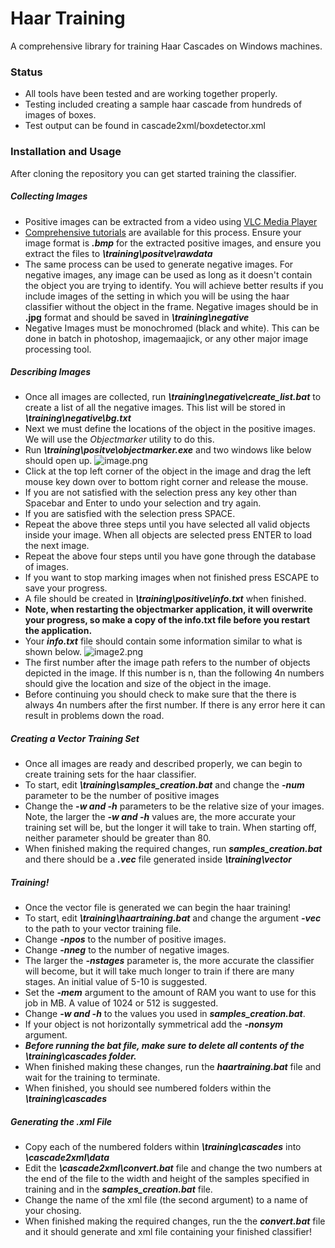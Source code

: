 # Haar Training
A comprehensive library for training Haar Cascades on Windows machines.
### Status
- All tools have been tested and are working together properly.
- Testing included creating a sample haar cascade from hundreds of images of boxes.
- Test output can be found in cascade2xml/boxdetector.xml
### Installation and Usage
After cloning the repository you can get started training the classifier.
##### Collecting Images
- Positive images can be extracted from a video using [VLC Media Player](https://www.videolan.org/vlc/)
- [Comprehensive tutorials](http://www.wikihow.com/Export-Image-Files-from-a-Video-File-using-VLC) are available for this process. Ensure your image format is ***.bmp*** for the extracted positive images, and ensure you extract the files to ***\training\positve\rawdata***
- The same process can be used to generate negative images. For negative images, any image can be used as long as it doesn't contain the object you are trying to identify. You will achieve better results if you include images of the setting in which you will be using the haar classifier without the object in the frame. Negative images should be in **.jpg** format and should be saved in ***\training\negative***
- Negative Images must be monochromed (black and white). This can be done in batch in photoshop, imagemaajick, or any other major image processing tool.
##### Describing Images
- Once all images are collected, run ***\training\negative\create_list.bat*** to create a list of all the negative images. This list will be stored in ***\training\negative\bg.txt***
- Next we must define the locations of the object in the positive images. We will use the *Objectmarker* utility to do this.
- Run  ***\training\positve\objectmarker.exe*** and two windows like below should open up.
![](https://lh3.googleusercontent.com/-5tutaTAXCXo/V-7HswudMUI/AAAAAAAAJfI/2r7B2J-PGJ8qP7YRokblxv5OjNj2VlwHgCLcB/s0/image.png "image.png")
- Click at the top left corner of the object in the image and drag the left mouse key down over to bottom right corner and release the mouse.
- If you are not satisfied with the selection press any key other than Spacebar and Enter to undo your selection and try again.
- If you are satisfied with the selection press SPACE.
- Repeat the above three steps until you have selected all valid objects inside your image. When all objects are selected press ENTER to load the next image.
- Repeat the above four steps until you have gone through the database of images.
- If you want to stop marking images when not finished press ESCAPE to save your progress.
- A file should be created in ***\training\positive\info.txt*** when finished.
- **Note, when restarting the objectmarker application, it will overwrite your progress, so make a copy of the info.txt file before you restart the application.**
- Your ***info.txt*** file should contain some information similar to what is shown below.
![](https://lh3.googleusercontent.com/sJLNMoIwkJBNLLDUXcjRzogh9FKNCvbnvgaaiU1SdQco5lTrlIlmdG69oB1ec1hM7Y13HoZyrwHYbGUM29g1NuDLAMF-mr9ejTLoHio9DGSXuhONfqoAaieTFG-ZBX0sc5Ebs_ujkIBUy-wYnkVdxWBCvZtnQAZ4QWzcE49mVoGdCtmr-SU5b1oYMe9oZ61WAf_sErQozG21r-qzyrn4DjSY80JM8D8LcRu6jDRZ-rx7sTv8nW-81IFQqRqhKzq9P901Ls2aqF5L3pQphbyvfGFRJF612M1SC-N51h10VNVxRP-indODjxHWc8jvTa9g_f4ZQJn3TZf0UvEivBLU01pYDYhZTI7U_bLnlDIEMKMwmhkFZ4f-5pgDNDCmG9lFOhE_g0Shr6bFqV40nKh_8YBRa8s-7uSF6z_Fg3VbBgJ2OHNecwICfyqqN4jqu80G1PK8l8p9fQ1vDirzWX8d8FyQy2o3hmiHlfbRihdvBt0c8AAgzpbKzcfXtq8LUtUOoLdd_ATULIUdNrK6f6uvVpTAcHKCnEissMqKrLwlh6Z2mY1ezW2v7jN3Cf1w2qQiUNPS2wr03NlPsHJ3n4nUOQvbGqMqr43vzvmSf-HyP4dJmcDZ=w530-h60-no "image2.png")
- The first number after the image path refers to the number of objects depicted in the image. If this number is n, than the following 4n numbers should give the location and size of the object in the image.
- Before continuing you should check to make sure that the there is always 4n numbers after the first number. If there is any error here it can result in problems down the road.
##### Creating a Vector Training Set
- Once all images are ready and described properly, we can begin to create training sets for the haar classifier.
- To start, edit ***\training\samples_creation.bat*** and change the ***-num*** parameter to be the number of positive images
- Change the ***-w and -h*** parameters to be the relative size of your images. Note, the larger the ***-w and -h*** values are, the more accurate your training set will be, but the longer it will take to train. When starting off, neither parameter should be greater than 80.
- When finished making the required changes, run ***samples_creation.bat*** and there should be a ***.vec*** file generated inside ***\training\vector***
##### Training!
- Once the vector file is generated we can begin the haar training!
- To start, edit ***\training\haartraining.bat*** and change the argument ***-vec*** to the path to your vector training file.
- Change ***-npos*** to the number of positive images. 
- Change ***-nneg*** to the number of negative images. 
- The larger the ***-nstages*** parameter is, the more accurate the classifier will become, but it will take much longer to train if there are many stages. An initial value of 5-10 is suggested.
- Set the ***-mem*** argument to the amount of RAM you want to use for this job in MB. A value of 1024 or 512 is suggested. 
- Change ***-w and -h*** to the values you used in ***samples_creation.bat***.
- If your object is not horizontally symmetrical add the ***-nonsym*** argument.
- ***Before running the bat file, make sure to delete all contents of the \training\cascades folder.***
- When finished making these changes, run the ***haartraining.bat*** file and wait for the training to terminate.
- When finished, you should see numbered folders within the ***\training\cascades***
##### Generating the *.xml* File
- Copy each of the numbered folders within ***\training\cascades*** into ***\cascade2xml\data***
- Edit the ***\cascade2xml\convert.bat*** file and change the two numbers at the end of the file to the width and height of the samples specified in training and in the ***samples_creation.bat*** file.
- Change the name of the xml file (the second argument) to a name of your chosing.
- When finished making the required changes, run the the ***convert.bat*** file and it should generate and xml file containing your finished classifier!